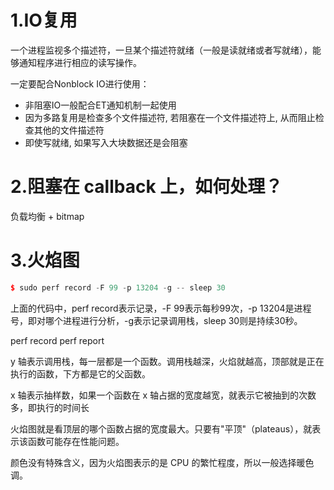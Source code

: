 # 1.IO复用

一个进程监视多个描述符，一旦某个描述符就绪（一般是读就绪或者写就绪），能够通知程序进行相应的读写操作。

一定要配合Nonblock IO进行使用：

- 非阻塞IO一般配合ET通知机制一起使用
- 因为多路复用是检查多个文件描述符, 若阻塞在一个文件描述符上, 从而阻止检查其他的文件描述符
- 即使写就绪, 如果写入大块数据还是会阻塞

# 2.阻塞在 callback 上，如何处理？

负载均衡 + bitmap

# 3.火焰图

```cpp
$ sudo perf record -F 99 -p 13204 -g -- sleep 30
```
上面的代码中，perf record表示记录，-F 99表示每秒99次，-p 13204是进程号，即对哪个进程进行分析，-g表示记录调用栈，sleep 30则是持续30秒。

perf record 
perf report 

y 轴表示调用栈，每一层都是一个函数。调用栈越深，火焰就越高，顶部就是正在执行的函数，下方都是它的父函数。

x 轴表示抽样数，如果一个函数在 x 轴占据的宽度越宽，就表示它被抽到的次数多，即执行的时间长 

火焰图就是看顶层的哪个函数占据的宽度最大。只要有"平顶"（plateaus），就表示该函数可能存在性能问题。

颜色没有特殊含义，因为火焰图表示的是 CPU 的繁忙程度，所以一般选择暖色调。

# 
# 
# 
# 
# 

# 
# 
# 
# 

# 
# 
# 
# 

# 
# 
# 
# 

# 
# 
# 
# 

